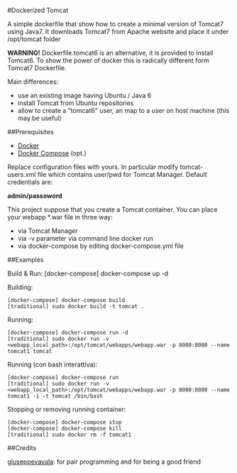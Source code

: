 
#Dockerized Tomcat

A simple dockerfile that show how to create a minimal version of Tomcat7 using Java7.
It downloads Tomcat7 from Apache website and place it under /opt/tomcat folder

**WARNING!**
Dockerfile.tomcat6 is an alternative, it is provided to install Tomcat6. To show the power of docker this is radically different form Tomcat7 Dockerfile.

Main differences:

* use an existing image having Ubuntu / Java 6
* install Tomcat from Ubuntu repositories
* allow to create a "tomcat6" user, an map to a user on host machine
(this may be useful)

##Prerequisites

* [Docker](https://docs.docker.com/installation/mac/)
* [Docker Compose](https://docs.docker.com/compose/) (opt.)

Replace configuration files with yours. In particular modify tomcat-users.xml file which contains user/pwd for Tomcat Manager. Default credentials are:

**admin/passoword**

This project suppose that you create a Tomcat container. You can place your webapp *.war file in three way:

* via Tomcat Manager
* via -v parameter via command line docker run
* via docker-compose by editing docker-compose.yml file


##Examples

Build & Run:
    [docker-compose] docker-compose up -d

Building:

    [docker-compose] docker-compose build
    [traditional] sudo docker build -t tomcat .

Running:

    [docker-compose] docker-compose run -d
    [traditional] sudo docker run -v <webapp_local_path>:/opt/tomcat/webapps/webapp.war -p 8080:8080 --name tomcat1 tomcat

Running (con bash interattiva):

    [docker-compose] docker-compose run
    [traditional] sudo docker run -v <webapp_local_path>:/opt/tomcat/webapps/webapp.war -p 8080:8080 --name tomcat1 -i -t tomcat /bin/bash
    
Stopping or removing running container:

    [docker-compose] docker-compose stop
    [docker-compose] docker-compose kill        
    [traditional] sudo docker rm -f tomcat1

##Credits

[giuseppevavala](https://github.com/sw360cab): for pair programming and for being a good friend
